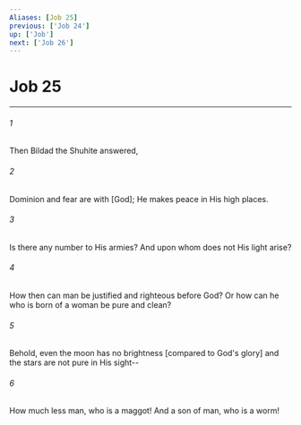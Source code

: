 ```yaml
---
Aliases: [Job 25]
previous: ['Job 24']
up: ['Job']
next: ['Job 26']
---
```

# Job 25

***














###### 1 






Then Bildad the Shuhite answered, 













###### 2 






Dominion and fear are with [God]; He makes peace in His high places. 













###### 3 






Is there any number to His armies? And upon whom does not His light arise? 













###### 4 






How then can man be justified and righteous before God? Or how can he who is born of a woman be pure and clean? 













###### 5 






Behold, even the moon has no brightness [compared to God's glory] and the stars are not pure in His sight-- 













###### 6 






How much less man, who is a maggot! And a son of man, who is a worm!
